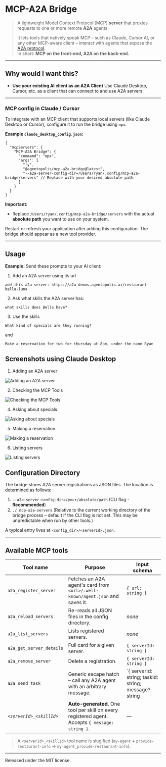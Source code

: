 # MCP-A2A Bridge

> A lightweight Model Context Protocol (MCP) **server** that proxies requests to one or more remote **A2A** agents.
>
> It lets tools that natively speak MCP – such as Claude, Cursor AI, or any other MCP-aware client – interact with agents that expose the [A2A protocol](https://github.com/modelcontextprotocol/a2a).  
> In short: **MCP on the front-end, A2A on the back-end.**

---

## Why would I want this?

* **Use your existing AI client as an A2A Client** Use Claude Desktop, Cursor, etc. as a client that can connect to and use A2A servers

---

### MCP config in Claude / Cursor

To integrate with an MCP client that supports local servers (like Claude Desktop or Cursor), configure it to run the bridge using `npx`.

**Example `claude_desktop_config.json`:**

```jsonc
{
  "mcpServers": {
    "MCP-A2A Bridge": {
      "command": "npx",
      "args": [
        "-y", 
        "@agentopolis/mcp-a2a-bridge@latest", 
        "--a2a-server-config-dir=/Users/ryan/.config/mcp-a2a-bridge/servers" // Replace with your desired absolute path
      ]
    }
  }
}
```

**Important:**
*   Replace `/Users/ryan/.config/mcp-a2a-bridge/servers` with the actual **absolute path** you want to use on your system.

Restart or refresh your application after adding this configuration. The bridge should appear as a new tool provider.

---

## Usage
**Example:**
Send these prompts to your AI client:
1. Add an A2A server using its url
```
add this a2a server: https://a2a-demos.agentopolis.ai/restaurant-bella-luna
```
2. Ask what skills the A2A server has:
```
what skills does Bella have?
```
3. Use the skills
```
What kind of specials are they running?
```
and
```
Make a reservation for two for thursday at 8pm, under the name Ryan
```

## Screenshots using Claude Desktop

1. Adding an A2A server

![Adding an A2A server](./assets/images/10-adding-a-server.png)

2. Checking the MCP Tools

![Checking the MCP Tools](./assets/images/20-claude-mcp-tools.png)

4. Asking about specials

![Asking about specials](./assets/images/50-asking-about-specials.png)

5. Making a reservation

![Making a reservation](./assets/images/60-making-a-reservation.png)

6. Listing servers

![Listing servers](./assets/images/70-listing-servers.png)

## Configuration Directory

The bridge stores A2A server registrations as JSON files. The location is determined as follows:

1.  `--a2a-server-config-dir=/your/absolute/path` (CLI flag - **Recommended**)
2.  `./.mcp-a2a-servers` (Relative to the current working directory of the bridge process – default if the CLI flag is not set. This may be unpredictable when run by other tools.)

A typical entry lives at `<config_dir>/<serverId>.json`.

---

## Available MCP tools

| Tool name | Purpose | Input schema |
|-----------|---------|-------------|
| `a2a_register_server` | Fetches an A2A agent's card from `<url>/.well-known/agent.json` and saves it. | `{ url: string }` |
| `a2a_reload_servers`  | Re-reads all JSON files in the config directory. | _none_ |
| `a2a_list_servers`    | Lists registered servers. | _none_ |
| `a2a_get_server_details` | Full card for a given server. | `{ serverId: string }` |
| `a2a_remove_server`   | Delete a registration. | `{ serverId: string }` |
| `a2a_send_task`       | Generic escape hatch – call any A2A agent with an arbitrary message. | `{ serverId: string; taskId: string; message?: string | Message }` |
| _`<serverId>_<skillId>`_ | **Auto-generated**. One tool per skill on every registered agent. Accepts `{ message: string }`. | — |

> A `<serverId>_<skillId>` tool name is slugified (`my-agent` + `provide-restaurant-info` → `my-agent_provide-restaurant-info`).

---

Released under the MIT license.
